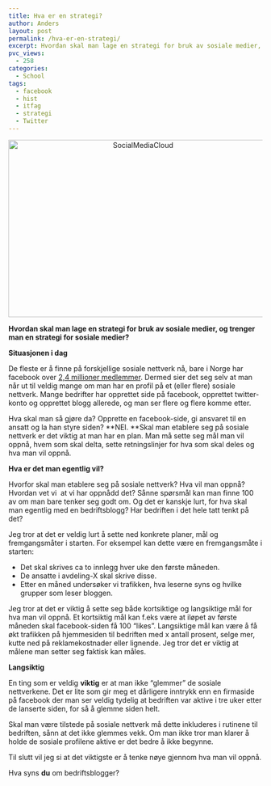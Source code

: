 ```yaml
---
title: Hva er en strategi?
author: Anders
layout: post
permalink: /hva-er-en-strategi/
excerpt: Hvordan skal man lage en strategi for bruk av sosiale medier, og trenger man en strategi for sosiale medier?
pvc_views:
  - 258
categories:
  - School
tags:
  - facebook
  - hist
  - itfag
  - strategi
  - Twitter
---
```

<p style="text-align: center;">
  <img class="   aligncenter" title="SocialMediaCloud" src="http://farm6.static.flickr.com/5091/5440728466_149c85e39c_z.jpg" alt="SocialMediaCloud" width="518" height="351" />
</p>

**Hvordan skal man lage en strategi for bruk av sosiale medier, og trenger man en strategi for sosiale medier?**

**Situasjonen i dag**

De fleste er å finne på forskjellige sosiale nettverk nå, bare i Norge har facebook over [2,4 millioner medlemmer][1]. Dermed sier det seg selv at man når ut til veldig mange om man har en profil på et (eller flere) sosiale nettverk. Mange bedrifter har opprettet side på facebook, opprettet twitter-konto og opprettet blogg allerede, og man ser flere og flere komme etter.

Hva skal man så gjøre da? Opprette en facebook-side, gi ansvaret til en ansatt og la han styre siden? **NEI. **Skal man etablere seg på sosiale nettverk er det viktig at man har en plan. Man må sette seg mål man vil oppnå, hvem som skal delta, sette retningslinjer for hva som skal deles og hva man vil oppnå.

**Hva er det man egentlig vil?**

Hvorfor skal man etablere seg på sosiale nettverk? Hva vil man oppnå? Hvordan vet vi  at vi har oppnådd det? Sånne spørsmål kan man finne 100 av om man bare tenker seg godt om. Og det er kanskje lurt, for hva skal man egentlig med en bedriftsblogg? Har bedriften i det hele tatt tenkt på det?

Jeg tror at det er veldig lurt å sette ned konkrete planer, mål og fremgangsmåter i starten. For eksempel kan dette være en fremgangsmåte i starten:

  * Det skal skrives ca to innlegg hver uke den første måneden.
  * De ansatte i avdeling-X skal skrive disse.
  * Etter en måned undersøker vi trafikken, hva leserne syns og hvilke grupper som leser bloggen.

Jeg tror at det er viktig å sette seg både kortsiktige og langsiktige mål for hva man vil oppnå. Et kortsiktig mål kan f.eks være at iløpet av første måneden skal facebook-siden få 100 &#8220;likes&#8221;. Langsiktige mål kan være å få økt trafikken på hjemmesiden til bedriften med x antall prosent, selge mer, kutte ned på reklamekostnader eller lignende. Jeg tror det er viktig at målene man setter seg faktisk kan måles.

**Langsiktig**

En ting som er veldig **viktig** er at man ikke &#8220;glemmer&#8221; de sosiale nettverkene. Det er lite som gir meg et dårligere inntrykk enn en firmaside på facebook der man ser veldig tydelig at bedriften var aktive i tre uker etter de lanserte siden, for så å glemme siden helt.

Skal man være tilstede på sosiale nettverk må dette inkluderes i rutinene til bedriften, sånn at det ikke glemmes vekk. Om man ikke tror man klarer å holde de sosiale profilene aktive er det bedre å ikke begynne.

Til slutt vil jeg si at det viktigste er å tenke nøye gjennom hva man vil oppnå.

Hva syns **du** om bedriftsblogger?

 [1]: http://avis.dn.no/artikler/avis/article398249.ece "Dagens Næringsliv"